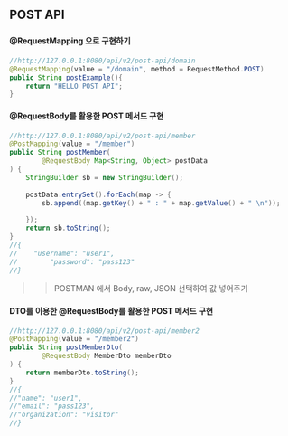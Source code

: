 ## POST API

###
#### @RequestMapping 으로 구현하기
```java
//http://127.0.0.1:8080/api/v2/post-api/domain  
@RequestMapping(value = "/domain", method = RequestMethod.POST)  
public String postExample(){  
    return "HELLO POST API";  
}
```


#### @RequestBody를 활용한 POST 메서드 구현
```java
//http://127.0.0.1:8080/api/v2/post-api/member  
@PostMapping(value = "/member")  
public String postMember(  
        @RequestBody Map<String, Object> postData  
) {  
    StringBuilder sb = new StringBuilder();  
      
    postData.entrySet().forEach(map -> {  
        sb.append((map.getKey() + " : " + map.getValue() + " \n"));  
          
    });  
    return sb.toString();  
}
//{  
//    "username": "user1",  
//        "password": "pass123"  
//}
```
>> POSTMAN 에서  Body, raw, JSON 선택하여 값 넣어주기

#### DTO를 이용한 @RequestBody를 활용한 POST 메서드 구현
```java
//http://127.0.0.1:8080/api/v2/post-api/member2  
@PostMapping(value = "/member2")  
public String postMemberDto(  
        @RequestBody MemberDto memberDto  
) {  
    return memberDto.toString();  
}
//{
//"name": "user1",
//"email": "pass123",
//"organization": "visitor"
//}
```